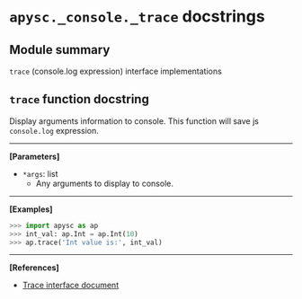 # `apysc._console._trace` docstrings

## Module summary

`trace` (console.log expression) interface implementations

## `trace` function docstring

Display arguments information to console. This function will save js `console.log` expression.<hr>

**[Parameters]**

- `*args`: list
  - Any arguments to display to console.

<hr>

**[Examples]**

```py
>>> import apysc as ap
>>> int_val: ap.Int = ap.Int(10)
>>> ap.trace('Int value is:', int_val)
```

<hr>

**[References]**

- [Trace interface document](https://simon-ritchie.github.io/apysc/trace.html)